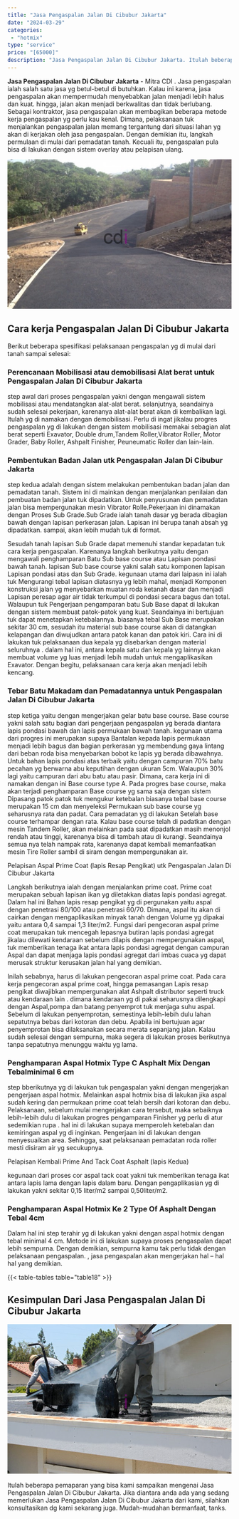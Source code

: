 ```yaml
---
title: "Jasa Pengaspalan Jalan Di Cibubur Jakarta"
date: "2024-03-29"
categories:
 - "hotmix"
type: "service"
price: "[65000]"
description: "Jasa Pengaspalan Jalan Di Cibubur Jakarta. Itulah beberapa pemaparan yang bisa kami sampaikan mengenai Jasa Pengaspalan Jalan Di Cibubur Jakarta. Jika dianta..."
---
```


**Jasa Pengaspalan Jalan Di Cibubur Jakarta** - Mitra CDI . Jasa pengaspalan ialah salah satu jasa yg betul-betul di butuhkan. Kalau ini karena, jasa pengaspalan akan mempermudah menyebabkan jalan menjadi lebih halus dan kuat. hingga, jalan akan menjadi berkwalitas dan tidak berlubang. Sebagai kontraktor, jasa pengaspalan akan membagikan beberapa metode kerja pengaspalan yg perlu kau kenal. Dimana, pelaksanaan tuk menjalankan pengaspalan jalan memang tergantung dari situasi lahan yg akan di kerjakan oleh jasa pengaspalan. Dengan demikian itu, langkah permulaan di mulai dari pemadatan tanah. Kecuali itu, pengaspalan pula bisa di lakukan dengan sistem overlay atau pelapisan ulang.

![Jasa Pengaspalan Jalan Di Cibubur Jakarta](/images/hotmix/jasa-hotmix-aspal-21.jpg)

## Cara kerja Pengaspalan Jalan Di Cibubur Jakarta

Berikut beberapa spesifikasi pelaksanaan pengaspalan yg di mulai dari tanah sampai selesai:

### Perencanaan Mobilisasi atau demobilisasi Alat berat untuk Pengaspalan Jalan Di Cibubur Jakarta

step awal dari proses pengaspalan yakni dengan mengawali sistem mobilisasi atau mendatangkan alat-alat berat. selanjutnya, seandainya sudah selesai pekerjaan, karenanya alat-alat berat akan di kembalikan lagi. Itulah yg di namakan dengan demobilisasi. Perlu di ingat jikalau progres pengaspalan yg di lakukan dengan sistem mobilisasi memakai sebagian alat berat seperti Exavator, Double drum,Tandem Roller,Vibrator Roller, Motor Grader, Baby Roller, Ashpalt Finisher, Peuneumatic Roller dan lain-lain.

### Pembentukan Badan Jalan utk Pengaspalan Jalan Di Cibubur Jakarta

step kedua adalah dengan sistem melakukan pembentukan badan jalan dan pemadatan tanah. Sistem ini di mainkan dengan menjalankan penilaian dan pembuatan badan jalan tuk dipadatkan. Untuk penyusunan dan pemadatan jalan bisa mempergunakan mesin Vibrator Rolle.Pekerjaan ini dinamakan dengan Proses Sub Grade.Sub Grade ialah tanah dasar yg berada dibagian bawah dengan lapisan perkerasan jalan. Lapisan ini berupa tanah absah yg dipadatkan. sampai, akan lebih mudah tuk di format.

Sesudah tanah lapisan Sub Grade dapat memenuhi standar kepadatan tuk cara kerja pengaspalan. Karenanya langkah berikutnya yaitu dengan mengawali penghamparan Batu Sub base course atau Lapisan pondasi bawah tanah. lapisan Sub base course yakni salah satu komponen lapisan Lapisan pondasi atas dan Sub Grade. kegunaan utama dari laipasn ini ialah tuk Mengurangi tebal lapisan diatasnya yg lebih mahal, menjadi Komponen konstruksi jalan yg menyebarkan muatan roda ketanah dasar dan menjadi Lapisan peresap agar air tidak terkumpul di pondasi secara bagus dan total. Walaupun tuk Pengerjaan pengamparan batu Sub Base dapat di lakukan dengan sistem membuat patok-patok yang kuat. Seandainya ini bertujuan tuk dapat menetapkan ketebalannya. biasanya tebal Sub Base merupakan sekitar 30 cm, sesudah itu material sub base course akan di datangkan kelapangan dan diwujudkan antara patok kanan dan patok kiri. Cara ini di lakukan tuk pelaksanaan dua kepala yg disebarkan dengan material seluruhnya . dalam hal ini, antara kepala satu dan kepala yg lainnya akan membuat volume yg luas menjadi lebih mudah untuk mengaplikasikan Exavator. Dengan begitu, pelaksanaan cara kerja akan menjadi lebih kencang.

### Tebar Batu Makadam dan Pemadatannya untuk Pengaspalan Jalan Di Cibubur Jakarta

step ketiga yaitu dengan mengerjakan gelar batu base course. Base course yakni salah satu bagian dari pengerjaan pengaspalan yg berada diantara lapis pondasi bawah dan lapis permukaan bawah tanah. kegunaan utama dari progres ini merupakan supaya Bantalan kepada lapis permukaan menjadi lebih bagus dan bagian perkerasan yg membendung gaya lintang dari beban roda bisa menyebarkan bobot ke lapis yg berada dibawahnya. Untuk bahan lapis pondasi atas terbaik yaitu dengan campuran 70% batu pecahan yg berwarna abu keputihan dengan ukuran 5cm. Walaupun 30% lagi yaitu campuran dari abu batu atau pasir. Dimana, cara kerja ini di namakan dengan ini Base course type A. Pada progres base course, maka akan terjadi penghamparan Base course yg sama saja dengan sistem Dipasang patok patok tuk mengukur ketebalan biasanya tebal base course merupakan 15 cm dan menyeleksi Permukaan sub base course yg seharusnya rata dan padat. Cara pemadatan yg di lakukan Setelah base course terhampar dengan rata. Kalau base course telah di padatkan dengan mesin Tandem Roller, akan melainkan pada saat dipadatkan masih menonjol rendah atau tinggi, karenanya bisa di tambah atau di kurangi. Seandainya semua nya telah nampak rata, karenanya dapat kembali memanfaatkan mesin Tire Roller sambil di siram dengan mempergunakan air.

Pelapisan Aspal Prime Coat (lapis Resap Pengikat) utk Pengaspalan Jalan Di Cibubur Jakarta

Langkah berikutnya ialah dengan menjalankan prime coat. Prime coat merupakan sebuah lapisan ikan yg diletakkan diatas lapis pondasi agregat. Dalam hal ini Bahan lapis resap pengikat yg di pergunakan yaitu aspal dengan penetrasi 80/100 atau penetrasi 60/70. Dimana, aspal itu akan di cairkan dengan mengaplikasikan minyak tanah dengan Volume yg dipakai yaitu antara 0,4 sampai 1,3 liter/m2. Fungsi dari pengecoran aspal prime coat merupakan tuk mencegah lepasnya butiran lapis pondasi agregat jikalau dilewati kendaraan sebelum dilapis dengan mempergunakan aspal, tuk memberikan tenaga ikat antara lapis pondasi agregat dengan campuran Aspal dan dapat menjaga lapis pondasi agregat dari imbas cuaca yg dapat merusak struktur kerusakan jalan hal yang demikian.

Inilah sebabnya, harus di lakukan pengecoran aspal prime coat. Pada cara kerja pengecoran aspal prime coat, hingga pemasangan Lapis resap pengikat diwajibkan mempergunakan alat Ashpalt distributor seperti truck atau kendaraan lain . dimana kendaraan yg di pakai seharusnya dilengkapi dengan Aspal,pompa dan batang penyemprot tuk menjaga suhu aspal. Sebelum di lakukan penyemprotan, semestinya lebih-lebih dulu lahan sepatutnya bebas dari kotoran dan debu. Apabila ini bertujuan agar penyemprotan bisa dilaksanakan secara merata sepanjang jalan. Kalau sudah selesai dengan sempurna, maka segera di lakukan proses berikutnya tanpa sepatutnya menunggu waktu yg lama.

### Penghamparan Aspal Hotmix Type C Asphalt Mix Dengan Tebalminimal 6 cm

step bberikutnya yg di lakukan tuk pengaspalan yakni dengan mengerjakan pengerjaan aspal hotmix. Melainkan aspal hotmix bisa di lakukan jika aspal sudah kering dan permukaan prime coat telah bersih dari kotoran dan debu. Pelaksanaan, sebelum mulai mengerjakan cara tersebut, maka sebaiknya lebih-lebih dulu di lakukan progres pengamparan Finisher yg perlu di atur sedemikian rupa . hal ini di lakukan supaya memperoleh ketebalan dan kemiringan aspal yg di inginkan. Pengerjaan ini di lakukan dengan menyesuaikan area. Sehingga, saat pelaksanaan pemadatan roda roller mesti disiram air yg secukupnya.

Pelapisan Kembali Prime And Tack Coat Asphalt (lapis Kedua)

kegunaan dari proses cor aspal tack coat yakni tuk memberikan tenaga ikat antara lapis lama dengan lapis dalam baru. Dengan pengaplikasian yg di lakukan yakni sekitar 0,15 liter/m2 sampai 0,50liter/m2.

### Penghamparan Aspal Hotmix Ke 2 Type Of Asphalt Dengan Tebal 4cm

Dalam hal ini step terahir yg di lakukan yakni dengan aspal hotmix dengan tebal minimal 4 cm. Metode ini di lakukan supaya proses pengaspalan dapat lebih sempurna. Dengan demikian, sempurna kamu tak perlu tidak dengan pelaksanaan pengaspalan. , jasa pengaspalan akan mengerjakan hal – hal hal yang demikian.

{{< table-tables table="table18" >}}

## Kesimpulan Dari Jasa Pengaspalan Jalan Di Cibubur Jakarta

![Jasa Pengaspalan Jalan Di Cibubur Jakarta](/images/hotmix/jasa-hotmix-aspal-17.jpg)

Itulah beberapa pemaparan yang bisa kami sampaikan mengenai Jasa Pengaspalan Jalan Di Cibubur Jakarta. Jika diantara anda ada yang sedang memerlukan Jasa Pengaspalan Jalan Di Cibubur Jakarta dari kami, silahkan konsultasikan dg kami sekarang juga. Mudah-mudahan bermanfaat, tanks.
